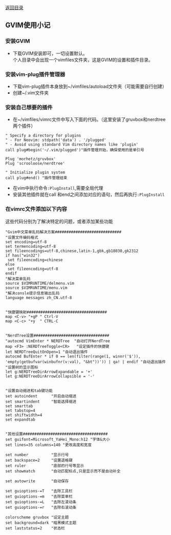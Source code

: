 [返回目录](/catalogue.md)  
## GVIM使用小记

### 安装GVIM
+ 下载GVIM安装即可，一切设置默认。  
个人目录中会出现一个vimfiles文件夹，这是GVIM的设置和插件目录。

### 安装vim-plug插件管理器
+ 下载vim-plug插件本身放到~/vimfiles/autoload文件夹（可能需要自行创建）
+  创建~/.vim文件夹

### 安装自己想要的插件
+ 在~/vimfiles/vimrc文件中写入下面的代码。（这里安装了gruvbox和nerdtree两个插件）  

```  
" Specify a directory for plugins
" - For Neovim: stdpath('data') . '/plugged'
" - Avoid using standard Vim directory names like 'plugin'
call plug#begin('~/.vim/plugged')"插件管理开始，确保使用的是单引号

Plug 'morhetz/gruvbox'
Plug 'scrooloose/nerdtree'

" Initialize plugin system
call plug#end() "插件管理结束
```  

+ 在vim中执行命令`:PlugInstall`,需要全局代理
+ 安装其他插件就在call 和end之间添加对应的语句，然后再执行`:PlugInstall`

### 在vimrc文件添加以下内容
这些代码分别为了解决特定的问题，或者添加某些功能  

```  
"Gvim中文菜单乱码解决方案#############################
"设置文件编码格式
set encoding=utf-8
set termencoding=utf-8
set fileencodings=utf-8,chinese,latin-1,gbk,gb18030,gk2312
if has("win32")
 set fileencoding=chinese
else
 set fileencoding=utf-8
endif
"解决菜单乱码
source $VIMRUNTIME/delmenu.vim
source $VIMRUNTIME/menu.vim
"解决consle提示信息输出乱码
language messages zh_CN.utf-8


"快捷键映射###################################
map <C-v> "+gP " Ctrl-V 
map <C-c> "+y  " CTRL-C 


"NerdTree设置#################################
"autocmd VimEnter * NERDTree  "自动打开NerdTree
map <F3> :NERDTreeToggle<CR>   "设定插件的快捷键
let NERDTreeQuitOnOpen=1 "自动退出插件
autocmd BufEnter * if 0 == len(filter(range(1, winnr('$')), 'empty(getbufvar(winbufnr(v:val), "&bt"))')) | qa! | endif "自动退出插件
"设置树的显示图标
let g:NERDTreeDirArrowExpandable = '+'
let g:NERDTreeDirArrowCollapsible = '-'
 

"设置自动缩进和tab键功能
set autoindent      "开启自动缩进
set smartindent     "智能选择缩进
set smarttab  
set tabstop=4  
set shiftwidth=4  
set expandtab 


"其他设置#####################################
set guifont=Microsoft_YaHei_Mono:h12 "字体&大小
set lines=35 columns=140 "更改高度和宽度

set number          "显示行号
set backspace=2     "设置退格键
set ruler           "底部的行号等显示
set showmatch       "自动匹配标点,只是显示而不是自动补全

set autowrite       "自动保存

set guioptions-=T   "去除工具栏
set guioptions-=m   "去除菜单栏
set guioptions-=L   "去除左滚动条
set guioptions-=r   "去除右滚动条

colorscheme gruvbox "设定主题
set background=dark "暗黑模式主题
set laststatus=2    "状态栏 
```  
